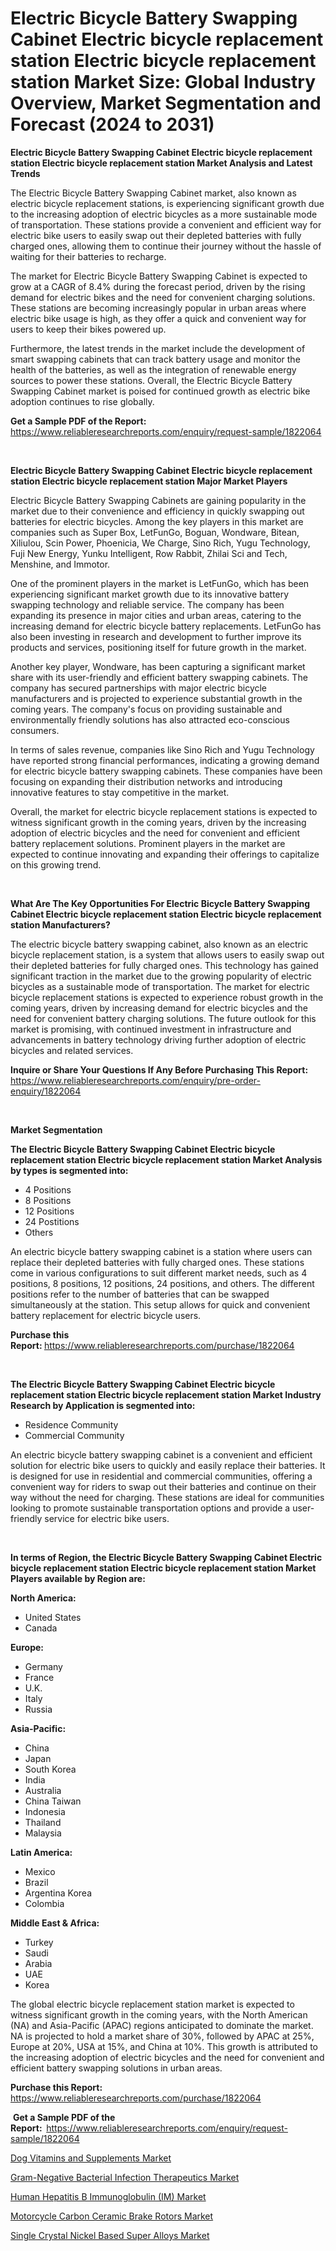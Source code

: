 <p><h1>Electric Bicycle Battery Swapping Cabinet
Electric bicycle replacement station
Electric bicycle replacement station Market Size: Global Industry Overview, Market Segmentation and Forecast (2024 to 2031)</h1></p><p><strong>Electric Bicycle Battery Swapping Cabinet
Electric bicycle replacement station
Electric bicycle replacement station Market Analysis and Latest Trends</strong></p>
<p><p>The Electric Bicycle Battery Swapping Cabinet market, also known as electric bicycle replacement stations, is experiencing significant growth due to the increasing adoption of electric bicycles as a more sustainable mode of transportation. These stations provide a convenient and efficient way for electric bike users to easily swap out their depleted batteries with fully charged ones, allowing them to continue their journey without the hassle of waiting for their batteries to recharge.</p><p>The market for Electric Bicycle Battery Swapping Cabinet is expected to grow at a CAGR of 8.4% during the forecast period, driven by the rising demand for electric bikes and the need for convenient charging solutions. These stations are becoming increasingly popular in urban areas where electric bike usage is high, as they offer a quick and convenient way for users to keep their bikes powered up.</p><p>Furthermore, the latest trends in the market include the development of smart swapping cabinets that can track battery usage and monitor the health of the batteries, as well as the integration of renewable energy sources to power these stations. Overall, the Electric Bicycle Battery Swapping Cabinet market is poised for continued growth as electric bike adoption continues to rise globally.</p></p>
<p><strong>Get a Sample PDF of the Report:&nbsp;</strong> <a href="https://www.reliableresearchreports.com/enquiry/request-sample/1822064">https://www.reliableresearchreports.com/enquiry/request-sample/1822064</a></p>
<p>&nbsp;</p>
<p><strong>Electric Bicycle Battery Swapping Cabinet
Electric bicycle replacement station
Electric bicycle replacement station Major Market Players</strong></p>
<p><p>Electric Bicycle Battery Swapping Cabinets are gaining popularity in the market due to their convenience and efficiency in quickly swapping out batteries for electric bicycles. Among the key players in this market are companies such as Super Box, LetFunGo, Boguan, Wondware, Bitean, Xiliulou, Scin Power, Phoenicia, We Charge, Sino Rich, Yugu Technology, Fuji New Energy, Yunku Intelligent, Row Rabbit, Zhilai Sci and Tech, Menshine, and Immotor.</p><p>One of the prominent players in the market is LetFunGo, which has been experiencing significant market growth due to its innovative battery swapping technology and reliable service. The company has been expanding its presence in major cities and urban areas, catering to the increasing demand for electric bicycle battery replacements. LetFunGo has also been investing in research and development to further improve its products and services, positioning itself for future growth in the market.</p><p>Another key player, Wondware, has been capturing a significant market share with its user-friendly and efficient battery swapping cabinets. The company has secured partnerships with major electric bicycle manufacturers and is projected to experience substantial growth in the coming years. The company's focus on providing sustainable and environmentally friendly solutions has also attracted eco-conscious consumers.</p><p>In terms of sales revenue, companies like Sino Rich and Yugu Technology have reported strong financial performances, indicating a growing demand for electric bicycle battery swapping cabinets. These companies have been focusing on expanding their distribution networks and introducing innovative features to stay competitive in the market.</p><p>Overall, the market for electric bicycle replacement stations is expected to witness significant growth in the coming years, driven by the increasing adoption of electric bicycles and the need for convenient and efficient battery replacement solutions. Prominent players in the market are expected to continue innovating and expanding their offerings to capitalize on this growing trend.</p></p>
<p>&nbsp;</p>
<p><strong>What Are The Key Opportunities For Electric Bicycle Battery Swapping Cabinet
Electric bicycle replacement station
Electric bicycle replacement station Manufacturers?</strong></p>
<p><p>The electric bicycle battery swapping cabinet, also known as an electric bicycle replacement station, is a system that allows users to easily swap out their depleted batteries for fully charged ones. This technology has gained significant traction in the market due to the growing popularity of electric bicycles as a sustainable mode of transportation. The market for electric bicycle replacement stations is expected to experience robust growth in the coming years, driven by increasing demand for electric bicycles and the need for convenient battery charging solutions. The future outlook for this market is promising, with continued investment in infrastructure and advancements in battery technology driving further adoption of electric bicycles and related services.</p></p>
<p><strong>Inquire or Share Your Questions If Any Before Purchasing This Report:</strong> <a href="https://www.reliableresearchreports.com/enquiry/pre-order-enquiry/1822064">https://www.reliableresearchreports.com/enquiry/pre-order-enquiry/1822064</a></p>
<p>&nbsp;</p>
<p><strong>Market Segmentation</strong></p>
<p><strong>The Electric Bicycle Battery Swapping Cabinet
Electric bicycle replacement station
Electric bicycle replacement station Market Analysis by types is segmented into:</strong></p>
<p><ul><li>4 Positions</li><li>8 Positions</li><li>12 Positions</li><li>24 Postitions</li><li>Others</li></ul></p>
<p><p>An electric bicycle battery swapping cabinet is a station where users can replace their depleted batteries with fully charged ones. These stations come in various configurations to suit different market needs, such as 4 positions, 8 positions, 12 positions, 24 positions, and others. The different positions refer to the number of batteries that can be swapped simultaneously at the station. This setup allows for quick and convenient battery replacement for electric bicycle users.</p></p>
<p><strong>Purchase this Report:&nbsp;</strong><a href="https://www.reliableresearchreports.com/purchase/1822064">https://www.reliableresearchreports.com/purchase/1822064</a></p>
<p>&nbsp;</p>
<p><strong>The Electric Bicycle Battery Swapping Cabinet
Electric bicycle replacement station
Electric bicycle replacement station Market Industry Research by Application is segmented into:</strong></p>
<p><ul><li>Residence Community</li><li>Commercial Community</li></ul></p>
<p><p>An electric bicycle battery swapping cabinet is a convenient and efficient solution for electric bike users to quickly and easily replace their batteries. It is designed for use in residential and commercial communities, offering a convenient way for riders to swap out their batteries and continue on their way without the need for charging. These stations are ideal for communities looking to promote sustainable transportation options and provide a user-friendly service for electric bike users.</p></p>
<p>&nbsp;</p>
<p><strong>In terms of Region, the Electric Bicycle Battery Swapping Cabinet
Electric bicycle replacement station
Electric bicycle replacement station Market Players available by Region are:</strong></p>
<p>
    <p> <strong> North America: </strong>
        <ul>
            <li>United States</li>
            <li>Canada</li>
        </ul>
        </p> 
    <p> <strong> Europe: </strong>
        <ul>
            <li>Germany</li>
            <li>France</li>
            <li>U.K.</li>
            <li>Italy</li>
            <li>Russia</li>
        </ul>
        </p> 
    <p> <strong> Asia-Pacific: </strong>
        <ul>
            <li>China</li>
            <li>Japan</li>
            <li>South Korea</li>
            <li>India</li>
            <li>Australia</li>
            <li>China Taiwan</li>
            <li>Indonesia</li>
            <li>Thailand</li>
            <li>Malaysia</li>
        </ul>
        </p> 
    <p> <strong> Latin America: </strong>
        <ul>
            <li>Mexico</li>
            <li>Brazil</li>
            <li>Argentina Korea</li>
            <li>Colombia</li>
        </ul>
        </p> 
    <p> <strong> Middle East & Africa: </strong>
        <ul>
            <li>Turkey</li>
            <li>Saudi</li>
            <li>Arabia</li>
            <li>UAE</li>
            <li>Korea</li>
        </ul>
    </p>
    </p>
<p><p>The global electric bicycle replacement station market is expected to witness significant growth in the coming years, with the North American (NA) and Asia-Pacific (APAC) regions anticipated to dominate the market. NA is projected to hold a market share of 30%, followed by APAC at 25%, Europe at 20%, USA at 15%, and China at 10%. This growth is attributed to the increasing adoption of electric bicycles and the need for convenient and efficient battery swapping solutions in urban areas.</p></p>
<p><strong>Purchase this Report: </strong><a href="https://www.reliableresearchreports.com/purchase/1822064">https://www.reliableresearchreports.com/purchase/1822064</a></p>
<p>&nbsp;<strong>Get a Sample PDF of the Report:&nbsp;&nbsp;</strong><a href="https://www.reliableresearchreports.com/enquiry/request-sample/1822064">https://www.reliableresearchreports.com/enquiry/request-sample/1822064</a></p>
<p><strong></strong></p>
<p><p><a href="https://medium.com/@samanthamills76/dog-vitamins-and-supplements-market-insight-market-trends-growth-forecasted-from-2024-to-2031-a9c0ef2d2b41">Dog Vitamins and Supplements Market</a></p><p><a href="https://issuu.com/reportprime-2/docs/gram-negative-bacterial-infection-therapeutics-mar">Gram-Negative Bacterial Infection Therapeutics Market</a></p><p><a href="https://issuu.com/reportprime-2/docs/human-hepatitis-b-immunoglobulin-im-market-size-20">Human Hepatitis B Immunoglobulin (IM) Market</a></p><p><a href="https://github.com/singletonthaxterkelliehr2df/Market-Research-Report-List-1/blob/main/motorcycle-carbon-ceramic-brake-rotors-market.md">Motorcycle Carbon Ceramic Brake Rotors Market</a></p><p><a href="https://github.com/RichRobinson5/Market-Research-Report-List-3/blob/main/single-crystal-nickel-based-super-alloys-market.md">Single Crystal Nickel Based Super Alloys Market</a></p></p>